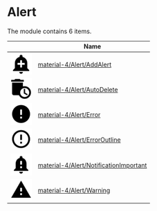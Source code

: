 # Alert

The module contains 6 items.



| |Name|
|:---:|---|
| ![illustration of material-4/Alert/AddAlert](../../material-4/Alert/AddAlert.png) | [material-4/Alert/AddAlert](../../material-4/Alert/AddAlert.md) |
| ![illustration of material-4/Alert/AutoDelete](../../material-4/Alert/AutoDelete.png) | [material-4/Alert/AutoDelete](../../material-4/Alert/AutoDelete.md) |
| ![illustration of material-4/Alert/Error](../../material-4/Alert/Error.png) | [material-4/Alert/Error](../../material-4/Alert/Error.md) |
| ![illustration of material-4/Alert/ErrorOutline](../../material-4/Alert/ErrorOutline.png) | [material-4/Alert/ErrorOutline](../../material-4/Alert/ErrorOutline.md) |
| ![illustration of material-4/Alert/NotificationImportant](../../material-4/Alert/NotificationImportant.png) | [material-4/Alert/NotificationImportant](../../material-4/Alert/NotificationImportant.md) |
| ![illustration of material-4/Alert/Warning](../../material-4/Alert/Warning.png) | [material-4/Alert/Warning](../../material-4/Alert/Warning.md) |



